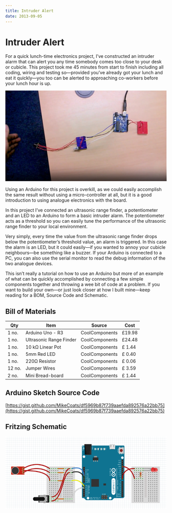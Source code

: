 ```yaml
---
title: Intruder Alert
date: 2013-09-05
---
```


# Intruder Alert

For a quick lunch-time electronics project, I’ve constructed an intruder alarm that can alert you any time somebody comes too close to your desk or cubicle. This project took me 45 minutes from start to finish including all coding, wiring and testing so—provided you’ve already got your lunch and eat it quickly—you too can be alerted to approaching co-workers before your lunch hour is up.

![Photograph of completed Intruder Alert project][photo]

Using an Arduino for this project is overkill, as we could easily accomplish the same result without using a micro-controller at all, but it is a good introduction to using analogue electronics with the board.

In this project I’ve connected an ultrasonic range finder, a potentiometer and an LED to an Arduino to form a basic intruder alarm. The potentiometer acts as a threshold so you can easily tune the performance of the ultrasonic range finder to your local environment.

Very simply, every time the value from the ultrasonic range finder drops below the potentiometer’s threshold value, an alarm is triggered. In this case the alarm is an LED, but it could easily—if you wanted to annoy your cubicle neighbours—be something like a buzzer. If your Arduino is connected to a PC, you can also use the serial monitor to read the debug information of the two analogue devices.

This isn’t really a tutorial on how to use an Arduino but more of an example of what can be quickly accomplished by connecting a few simple components together and throwing a wee bit of code at a problem. If you want to build your own—or just look closer at how I built mine—keep reading for a BOM,  Source Code and Schematic.

## Bill of Materials

Qty    | Item                    | Source         | Cost
-------|-------------------------|----------------|-------
1 no.  | Arduino Uno - R3        | CoolComponents | £19.98
1 no.  | Ultrasonic Range Finder | CoolComponents | £24.48
1 no.  | 10 kΩ Linear Pot        | CoolComponents | £ 1.44
1 no.  | 5mm Red LED             | CoolComponents | £ 0.40
1 no.  | 220Ω Resistor           | CoolComponents | £ 0.06
12 no. | Jumper Wires            | CoolComponents | £ 3.59
2 no.  | Mini Bread-board        | CoolComponents | £ 1.44

## Arduino Sketch Source Code

[https://gist.github.com/MikeCoats/df5969b87f739aaefda892576a22bb75](https://gist.github.com/MikeCoats/df5969b87f739aaefda892576a22bb75)

## Fritzing Schematic

![Fritzing Schematic of Intruder Alert][schematic]

[photo]: 2013-09-05--intruder-alert--photo.jpg
[schematic]: 2013-09-05--intruder-alert--fritzing.png
